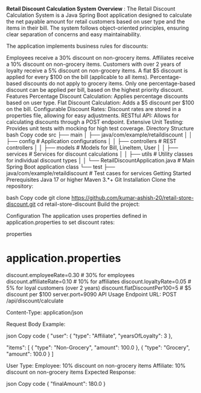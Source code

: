 **Retail Discount Calculation System**
**Overview** :
The Retail Discount Calculation System is a Java Spring Boot application designed to calculate the net payable amount for retail customers based on user type and the items in their bill. The system follows object-oriented principles, ensuring clear separation of concerns and easy maintainability.

The application implements business rules for discounts:

Employees receive a 30% discount on non-grocery items.
Affiliates receive a 10% discount on non-grocery items.
Customers with over 2 years of loyalty receive a 5% discount on non-grocery items.
A flat $5 discount is applied for every $100 on the bill (applicable to all items).
Percentage-based discounts do not apply to grocery items.
Only one percentage-based discount can be applied per bill, based on the highest priority discount.
Features
Percentage Discount Calculation: Applies percentage discounts based on user type.
Flat Discount Calculation: Adds a $5 discount per $100 on the bill.
Configurable Discount Rates: Discount rates are stored in a properties file, allowing for easy adjustments.
RESTful API: Allows for calculating discounts through a POST endpoint.
Extensive Unit Testing: Provides unit tests with mocking for high test coverage.
Directory Structure
bash
Copy code
src
├── main
│   ├── java/com/example/retaildiscount
│   │   ├── config                   # Application configurations
│   │   ├── controllers              # REST controllers
│   │   ├── models                   # Models for Bill, LineItem, User
│   │   ├── services                 # Services for discount calculations
│   │   ├── utils                    # Utility classes for individual discount types
│   │   └── RetailDiscountApplication.java   # Main Spring Boot application class
└── test
├── java/com/example/retaildiscount  # Test cases for services
Getting Started
Prerequisites
Java 17 or higher
Maven 3.*+
Git
Installation
Clone the repository:

bash
Copy code
git clone https://github.com/kumar-ashish-20/retail-store-discount.git
cd retail-store-discount
Build the project:

Configuration
The application uses properties defined in application.properties to set discount rates:

properties

# application.properties

discount.employeeRate=0.30         # 30% for employees
discount.affiliateRate=0.10        # 10% for affiliates
discount.loyaltyRate=0.05          # 5% for loyal customers (over 2 years)
discount.flatDiscountPer100=5      # $5 discount per $100
server.port=9090
API Usage
Endpoint
URL: POST /api/discount/calculate

Content-Type: application/json

Request Body Example:

json
Copy code
{
"user": { "type": "Affiliate", "yearsOfLoyalty": 3 },

"items": [
{ "type": "Non-Grocery", "amount": 100.0 },
{ "type": "Grocery", "amount": 100.0 }
]

User Type:
Employee: 10% discount on non-grocery items
Affiliate: 10% discount on non-grocery items
Expected Response:

json
Copy code
{
"finalAmount": 180.0
}

